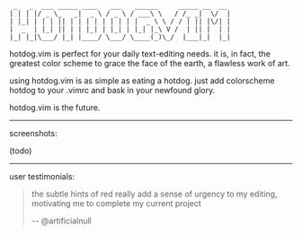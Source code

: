      _   _  ___ _____ ____   ___   ______     _____ __  __ 
    | | | |/ _ \_   _|  _ \ / _ \ / ___\ \   / /_ _|  \/  |
    | |_| | | | || | | | | | | | | |  _ \ \ / / | || |\/| |
    |  _  | |_| || | | |_| | |_| | |_| |_\ V /  | || |  | |
    |_| |_|\___/ |_| |____/ \___/ \____(_)\_/  |___|_|  |_|

hotdog.vim is perfect for your daily text-editing needs. it is, in fact,
the greatest color scheme to grace the face of the earth, a flawless work
of art.

using hotdog.vim is as simple as eating a hotdog. just add
    colorscheme hotdog
to your .vimrc and bask in your newfound glory.

hotdog.vim is the future.

--------------------------------------------------------------------------

screenshots:

(todo)

--------------------------------------------------------------------------

user testimonials:

> the subtle hints of red really add a sense of urgency to my editing,
> motivating me to complete my current project
>
> -- @artificialnull
